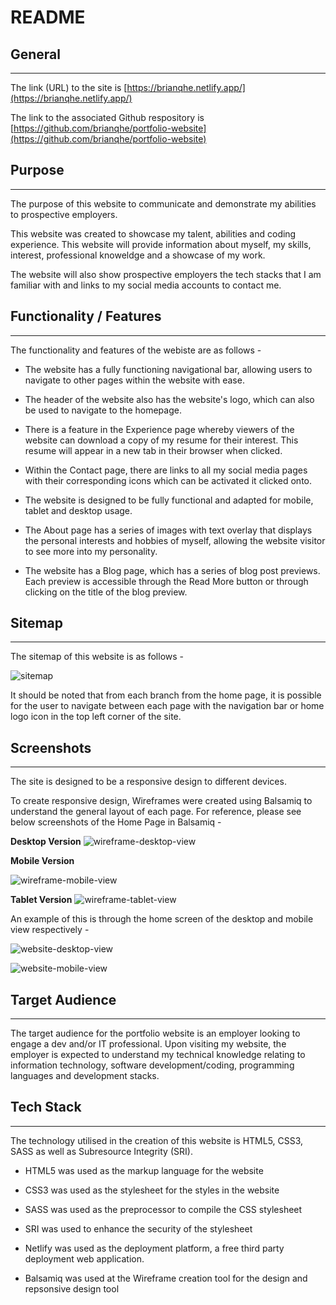 # README

## General
---

The link (URL) to the site is [https://brianqhe.netlify.app/](https://brianqhe.netlify.app/)

The link to the associated Github respository is [https://github.com/brianqhe/portfolio-website](https://github.com/brianqhe/portfolio-website)

## Purpose
---

The purpose of this website to communicate and demonstrate my abilities to prospective employers.

This website was created to showcase my talent, abilities and coding experience. This website will provide information about myself, my skills, interest, professional knoweldge and a showcase of my work.

The website will also show prospective employers the tech stacks that I am familiar with and links to my social media accounts to contact me.


## Functionality / Features
---

The functionality and features of the webiste are as follows - 

- The website has a fully functioning navigational bar, allowing users to navigate to other pages within the website with ease. 

- The header of the website also has the website's logo, which can also be used to navigate to the homepage.

- There is a feature in the Experience page whereby viewers of the website can download a copy of my resume for their interest. This resume will appear in a new tab in their browser when clicked.

- Within the Contact page, there are links to all my social media pages with their corresponding icons which can be activated it clicked onto.

- The website is designed to be fully functional and adapted for mobile, tablet and desktop usage.

- The About page has a series of images with text overlay that displays the personal interests and hobbies of myself, allowing the website visitor to see more into my personality.

- The website has a Blog page, which has a series of blog post previews. Each preview is accessible through the Read More button or through clicking on the title of the blog preview.

## Sitemap
---

The sitemap of this website is as follows -

![sitemap](docs/sitemap/portfolio-sitemap.jpg)

It should be noted that from each branch from the home page, it is possible for the user to navigate between each page with the navigation bar or home logo icon in the top left corner of the site.

## Screenshots
---

The site is designed to be a responsive design to different devices.

To create responsive design, Wireframes were created using Balsamiq to understand the general layout of each page. For reference, please see below screenshots of the Home Page in Balsamiq - 

**Desktop Version**
![wireframe-desktop-view](docs/screenshots-for-readme/wireframe-home-page-desktop.png)

**Mobile Version**

![wireframe-mobile-view](docs/screenshots-for-readme/wireframe-home-page-mobile.png)

**Tablet Version**
![wireframe-tablet-view](docs/screenshots-for-readme/wireframe-home-page-tablet.png)

An example of this is through the home screen of the desktop and mobile view respectively - 

![website-desktop-view](docs/screenshots-for-readme/home-page-desktop.png)

![website-mobile-view](docs/screenshots-for-readme/home-page-mobile-view.png)

## Target Audience
---

The target audience for the portfolio website is an employer looking to engage a dev and/or IT professional. Upon visiting my website, the employer is expected to understand my technical knowledge relating to information technology, software development/coding, programming languages and development stacks.

## Tech Stack
---

The technology utilised in the creation of this website is HTML5, CSS3, SASS as well as Subresource Integrity (SRI). 

- HTML5 was used as the markup language for the website

- CSS3 was used as the stylesheet for the styles in the website

- SASS was used as the preprocessor to compile the CSS stylesheet

- SRI was used to enhance the security of the stylesheet

- Netlify was used as the deployment platform, a free third party deployment web application.

- Balsamiq was used at the Wireframe creation tool for the design and repsonsive design tool